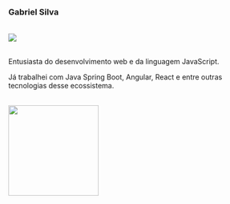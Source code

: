 ### Gabriel Silva

<br/>

<div>
  <a href="https://www.linkedin.com/in/gabrielhls" target="_blank"><img src="https://img.shields.io/badge/-LinkedIn-%230077B5?style=for-the-badge&logo=linkedin&logoColor=white" target="_blank"></a>   
</div>

<br/>

Entusiasta do desenvolvimento web e da linguagem JavaScript.

Já trabalhei com Java Spring Boot, Angular, React e entre outras tecnologias desse ecossistema.

<br/>

<div>
  <a href="https://github.com/gabrieltsx">
  <img height="180em" src="https://github-readme-stats.vercel.app/api/top-langs/?username=gabrieltsx&layout=compact&langs_count=7&theme=dracula"/>
</div>
